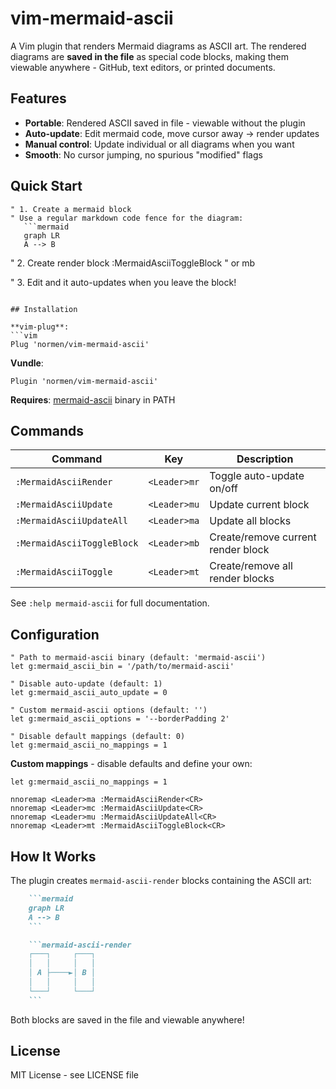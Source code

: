 # vim-mermaid-ascii

A Vim plugin that renders Mermaid diagrams as ASCII art. The rendered diagrams are **saved in the file** as special code blocks, making them viewable anywhere - GitHub, text editors, or printed documents.

## Features

- **Portable**: Rendered ASCII saved in file - viewable without the plugin
- **Auto-update**: Edit mermaid code, move cursor away → render updates
- **Manual control**: Update individual or all diagrams when you want
- **Smooth**: No cursor jumping, no spurious "modified" flags

## Quick Start

```vim
" 1. Create a mermaid block
" Use a regular markdown code fence for the diagram:
   ```mermaid
   graph LR
   A --> B
   ```

" 2. Create render block
:MermaidAsciiToggleBlock    " or <Leader>mb

" 3. Edit and it auto-updates when you leave the block!
```

## Installation

**vim-plug**:
```vim
Plug 'normen/vim-mermaid-ascii'
```

**Vundle**:
```vim
Plugin 'normen/vim-mermaid-ascii'
```

**Requires**: [mermaid-ascii](https://github.com/AlexanderGrooff/mermaid-ascii) binary in PATH

## Commands

| Command | Key | Description |
|---------|-----|-------------|
| `:MermaidAsciiRender` | `<Leader>mr` | Toggle auto-update on/off |
| `:MermaidAsciiUpdate` | `<Leader>mu` | Update current block |
| `:MermaidAsciiUpdateAll` | `<Leader>ma` | Update all blocks |
| `:MermaidAsciiToggleBlock` | `<Leader>mb` | Create/remove current render block |
| `:MermaidAsciiToggle` | `<Leader>mt` | Create/remove all render blocks |

See `:help mermaid-ascii` for full documentation.

## Configuration

```vim
" Path to mermaid-ascii binary (default: 'mermaid-ascii')
let g:mermaid_ascii_bin = '/path/to/mermaid-ascii'

" Disable auto-update (default: 1)
let g:mermaid_ascii_auto_update = 0

" Custom mermaid-ascii options (default: '')
let g:mermaid_ascii_options = '--borderPadding 2'

" Disable default mappings (default: 0)
let g:mermaid_ascii_no_mappings = 1
```

**Custom mappings** - disable defaults and define your own:
```vim
let g:mermaid_ascii_no_mappings = 1

nnoremap <Leader>ma :MermaidAsciiRender<CR>
nnoremap <Leader>mc :MermaidAsciiUpdate<CR>
nnoremap <Leader>mu :MermaidAsciiUpdateAll<CR>
nnoremap <Leader>mt :MermaidAsciiToggleBlock<CR>
```

## How It Works

The plugin creates `mermaid-ascii-render` blocks containing the ASCII art:

```markdown
    ```mermaid
    graph LR
    A --> B
    ```

    ```mermaid-ascii-render
    ┌───┐     ┌───┐
    │   │     │   │
    │ A ├────►│ B │
    │   │     │   │
    └───┘     └───┘
    ```
```

Both blocks are saved in the file and viewable anywhere!

## License

MIT License - see LICENSE file
